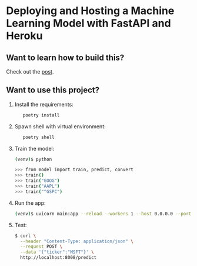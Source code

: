# Deploying and Hosting a Machine Learning Model with FastAPI and Heroku

## Want to learn how to build this?

Check out the [post](https://testdriven.io/blog/fastapi-machine-learning).

## Want to use this project?

1. Install the requirements:

    ```sh
       poetry install
    ```

1. Spawn shell with virtual environment:

    ```sh
       poetry shell
    ```

1. Train the model:

    ```sh
    (venv)$ python

    >>> from model import train, predict, convert
    >>> train()
    >>> train("GOOG")
    >>> train("AAPL")
    >>> train("^GSPC")
    ```

1. Run the app:

    ```sh
    (venv)$ uvicorn main:app --reload --workers 1 --host 0.0.0.0 --port 8008
    ```

1. Test:

    ```sh
    $ curl \
      --header "Content-Type: application/json" \
      --request POST \
      --data '{"ticker":"MSFT"}' \
      http://localhost:8008/predict
    ```

